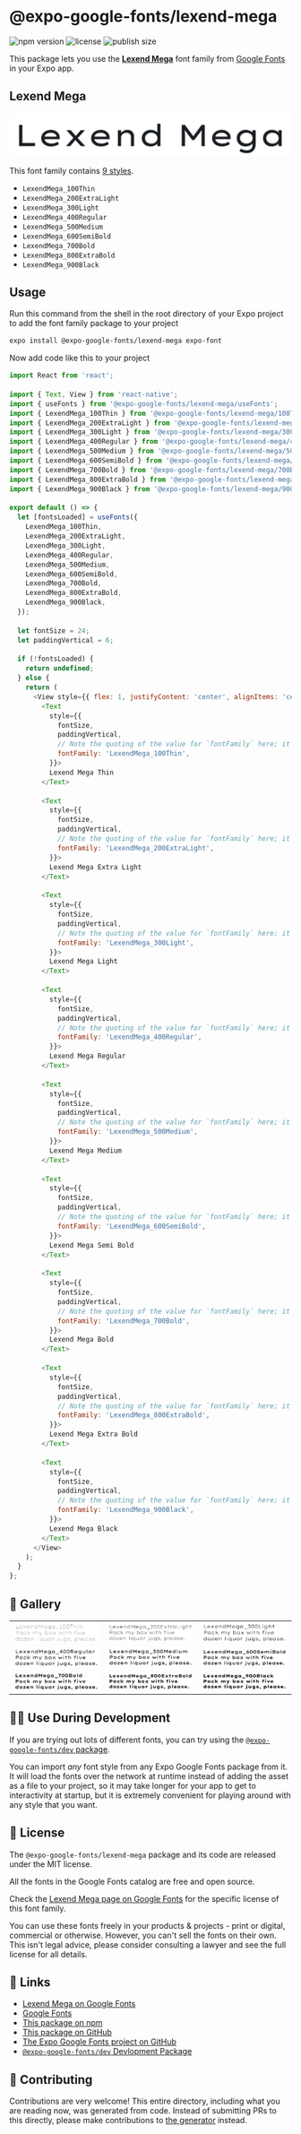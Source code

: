 # @expo-google-fonts/lexend-mega

![npm version](https://flat.badgen.net/npm/v/@expo-google-fonts/lexend-mega)
![license](https://flat.badgen.net/github/license/expo/google-fonts)
![publish size](https://flat.badgen.net/packagephobia/install/@expo-google-fonts/lexend-mega)

This package lets you use the [**Lexend Mega**](https://fonts.google.com/specimen/Lexend+Mega) font family from [Google Fonts](https://fonts.google.com/) in your Expo app.

## Lexend Mega

![Lexend Mega](./font-family.png)

This font family contains [9 styles](#-gallery).

- `LexendMega_100Thin`
- `LexendMega_200ExtraLight`
- `LexendMega_300Light`
- `LexendMega_400Regular`
- `LexendMega_500Medium`
- `LexendMega_600SemiBold`
- `LexendMega_700Bold`
- `LexendMega_800ExtraBold`
- `LexendMega_900Black`

## Usage

Run this command from the shell in the root directory of your Expo project to add the font family package to your project
```sh
expo install @expo-google-fonts/lexend-mega expo-font
```

Now add code like this to your project
```js
import React from 'react';

import { Text, View } from 'react-native';
import { useFonts } from '@expo-google-fonts/lexend-mega/useFonts';
import { LexendMega_100Thin } from '@expo-google-fonts/lexend-mega/100Thin';
import { LexendMega_200ExtraLight } from '@expo-google-fonts/lexend-mega/200ExtraLight';
import { LexendMega_300Light } from '@expo-google-fonts/lexend-mega/300Light';
import { LexendMega_400Regular } from '@expo-google-fonts/lexend-mega/400Regular';
import { LexendMega_500Medium } from '@expo-google-fonts/lexend-mega/500Medium';
import { LexendMega_600SemiBold } from '@expo-google-fonts/lexend-mega/600SemiBold';
import { LexendMega_700Bold } from '@expo-google-fonts/lexend-mega/700Bold';
import { LexendMega_800ExtraBold } from '@expo-google-fonts/lexend-mega/800ExtraBold';
import { LexendMega_900Black } from '@expo-google-fonts/lexend-mega/900Black';

export default () => {
  let [fontsLoaded] = useFonts({
    LexendMega_100Thin,
    LexendMega_200ExtraLight,
    LexendMega_300Light,
    LexendMega_400Regular,
    LexendMega_500Medium,
    LexendMega_600SemiBold,
    LexendMega_700Bold,
    LexendMega_800ExtraBold,
    LexendMega_900Black,
  });

  let fontSize = 24;
  let paddingVertical = 6;

  if (!fontsLoaded) {
    return undefined;
  } else {
    return (
      <View style={{ flex: 1, justifyContent: 'center', alignItems: 'center' }}>
        <Text
          style={{
            fontSize,
            paddingVertical,
            // Note the quoting of the value for `fontFamily` here; it expects a string!
            fontFamily: 'LexendMega_100Thin',
          }}>
          Lexend Mega Thin
        </Text>

        <Text
          style={{
            fontSize,
            paddingVertical,
            // Note the quoting of the value for `fontFamily` here; it expects a string!
            fontFamily: 'LexendMega_200ExtraLight',
          }}>
          Lexend Mega Extra Light
        </Text>

        <Text
          style={{
            fontSize,
            paddingVertical,
            // Note the quoting of the value for `fontFamily` here; it expects a string!
            fontFamily: 'LexendMega_300Light',
          }}>
          Lexend Mega Light
        </Text>

        <Text
          style={{
            fontSize,
            paddingVertical,
            // Note the quoting of the value for `fontFamily` here; it expects a string!
            fontFamily: 'LexendMega_400Regular',
          }}>
          Lexend Mega Regular
        </Text>

        <Text
          style={{
            fontSize,
            paddingVertical,
            // Note the quoting of the value for `fontFamily` here; it expects a string!
            fontFamily: 'LexendMega_500Medium',
          }}>
          Lexend Mega Medium
        </Text>

        <Text
          style={{
            fontSize,
            paddingVertical,
            // Note the quoting of the value for `fontFamily` here; it expects a string!
            fontFamily: 'LexendMega_600SemiBold',
          }}>
          Lexend Mega Semi Bold
        </Text>

        <Text
          style={{
            fontSize,
            paddingVertical,
            // Note the quoting of the value for `fontFamily` here; it expects a string!
            fontFamily: 'LexendMega_700Bold',
          }}>
          Lexend Mega Bold
        </Text>

        <Text
          style={{
            fontSize,
            paddingVertical,
            // Note the quoting of the value for `fontFamily` here; it expects a string!
            fontFamily: 'LexendMega_800ExtraBold',
          }}>
          Lexend Mega Extra Bold
        </Text>

        <Text
          style={{
            fontSize,
            paddingVertical,
            // Note the quoting of the value for `fontFamily` here; it expects a string!
            fontFamily: 'LexendMega_900Black',
          }}>
          Lexend Mega Black
        </Text>
      </View>
    );
  }
};

```

## 🔡 Gallery


||||
|-|-|-|
|![LexendMega_100Thin](.//100Thin/LexendMega_100Thin.ttf.png)|![LexendMega_200ExtraLight](.//200ExtraLight/LexendMega_200ExtraLight.ttf.png)|![LexendMega_300Light](.//300Light/LexendMega_300Light.ttf.png)||
|![LexendMega_400Regular](.//400Regular/LexendMega_400Regular.ttf.png)|![LexendMega_500Medium](.//500Medium/LexendMega_500Medium.ttf.png)|![LexendMega_600SemiBold](.//600SemiBold/LexendMega_600SemiBold.ttf.png)||
|![LexendMega_700Bold](.//700Bold/LexendMega_700Bold.ttf.png)|![LexendMega_800ExtraBold](.//800ExtraBold/LexendMega_800ExtraBold.ttf.png)|![LexendMega_900Black](.//900Black/LexendMega_900Black.ttf.png)||


## 👩‍💻 Use During Development

If you are trying out lots of different fonts, you can try using the [`@expo-google-fonts/dev` package](https://github.com/expo/google-fonts/tree/master/font-packages/dev#readme).

You can import *any* font style from any Expo Google Fonts package from it. It will load the fonts
over the network at runtime instead of adding the asset as a file to your project, so it may take longer
for your app to get to interactivity at startup, but it is extremely convenient
for playing around with any style that you want.

## 📖 License

The `@expo-google-fonts/lexend-mega` package and its code are released under the MIT license.

All the fonts in the Google Fonts catalog are free and open source.

Check the [Lexend Mega page on Google Fonts](https://fonts.google.com/specimen/Lexend+Mega) for the specific license of this font family.

You can use these fonts freely in your products & projects - print or digital, commercial or otherwise. However, you can't sell the fonts on their own. This isn't legal advice, please consider consulting a lawyer and see the full license for all details.

## 🔗 Links

- [Lexend Mega on Google Fonts](https://fonts.google.com/specimen/Lexend+Mega)
- [Google Fonts](https://fonts.google.com/)
- [This package on npm](https://www.npmjs.com/package/@expo-google-fonts/lexend-mega)
- [This package on GitHub](https://github.com/expo/google-fonts/tree/master/font-packages/lexend-mega)
- [The Expo Google Fonts project on GitHub](https://github.com/expo/google-fonts)
- [`@expo-google-fonts/dev` Devlopment Package](https://github.com/expo/google-fonts/tree/master/font-packages/dev)

## 🤝 Contributing

Contributions are very welcome! This entire directory, including what you are reading now, was generated from code. Instead of submitting PRs to this directly, please make contributions to [the generator](https://github.com/expo/google-fonts/tree/master/packages/generator) instead.
